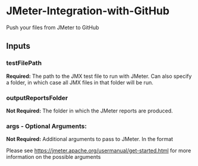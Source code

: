 # JMeter-Integration-with-GitHub
Push your files from JMeter to GitHub

## Inputs

### testFilePath

**Required:** The path to the JMX test file to run with JMeter. Can also specify a folder, in which case all JMX files in that folder will be run.

### outputReportsFolder

**Not Required:** The folder in which the JMeter reports are produced.

### args - **Optional Arguments:** 

**Not Required:** Additional arguments to pass to JMeter. In the format

Please see https://jmeter.apache.org/usermanual/get-started.html for more information on the possible arguments

